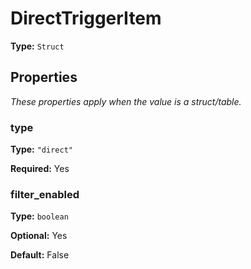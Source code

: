 # DirectTriggerItem

**Type:** `Struct`

## Properties

*These properties apply when the value is a struct/table.*

### type

**Type:** `"direct"`

**Required:** Yes

### filter_enabled

**Type:** `boolean`

**Optional:** Yes

**Default:** False

